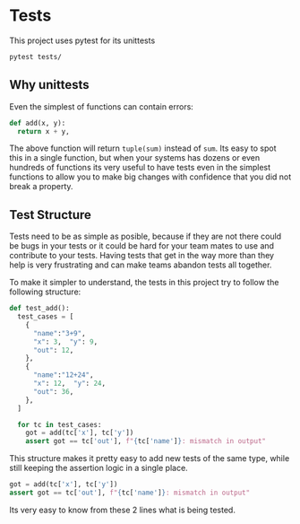 # Tests

This project uses pytest for its unittests

```bash
pytest tests/
```


## Why unittests

Even the simplest of functions can contain errors:

```python
def add(x, y):
  return x + y,
```

The above function will return `tuple(sum)` instead of `sum`. Its easy to spot
this in a single function, but when your systems has dozens or even hundreds
of functions its very useful to have tests even in the simplest functions
to allow you to make big changes with confidence that you did not break a
property.


## Test Structure

Tests need to be as simple as posible, because if they are not there could be
bugs in your tests or it could be hard for your team mates to use and contribute
to your tests.
Having tests that get in the way more than they help is very frustrating and 
can make teams abandon tests all together.

To make it simpler to understand, the tests in this project try to follow the
following structure:

```python
def test_add():
  test_cases = [
    {
      "name":"3+9",
      "x": 3,  "y": 9,
      "out": 12,
    },      
    {
      "name":"12+24",
      "x": 12,  "y": 24,
      "out": 36,
    },
  ]

  for tc in test_cases:
    got = add(tc['x'], tc['y'])
    assert got == tc['out'], f"{tc['name']}: mismatch in output"
```


This structure makes it pretty easy to add new tests of the same type, while
still keeping the assertion logic in a single place.

```python
got = add(tc['x'], tc['y'])
assert got == tc['out'], f"{tc['name']}: mismatch in output"
```

Its very easy to know from these 2 lines what is being tested.
